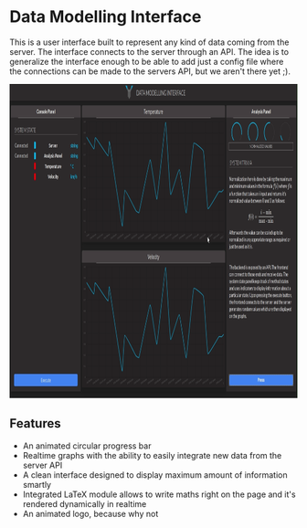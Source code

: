 # Data Modelling Interface

This is a user interface built to represent any kind of data coming from the server. The interface connects to the server through an API. The idea is to generalize 
the interface enough to be able to add just a config file where the connections can be made to the servers API, but we aren't there yet ;).

<p align="center">
  <img src="https://github.com/arkilo/Data-Modelling-App/blob/main/docs/readme/home.png" width="100%" height="550" title="hover text">
</p>

## Features 

* An animated circular progress bar
* Realtime graphs with the ability to easily integrate new data from the server API
* A clean interface designed to display maximum amount of information smartly
* Integrated LaTeX module allows to write maths right on the page and it's rendered dynamically in realtime
* An animated logo, because why not

